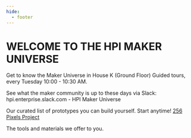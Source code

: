 ```yaml
---
hide:
  - footer
---
```


# WELCOME TO THE HPI MAKER UNIVERSE

Get to know the Maker Universe in House K (Ground Floor) Guided tours, every Tuesday 10:00 - 10:30 AM.

See what the maker community is up to these days via Slack: hpi.enterprise.slack.com - HPI Maker Universe

Our curated list of prototypes you can build yourself. Start anytime!
[256 Pixels Project](./projects/256-pixels-projects.md)

The tools and materials we offer to you.